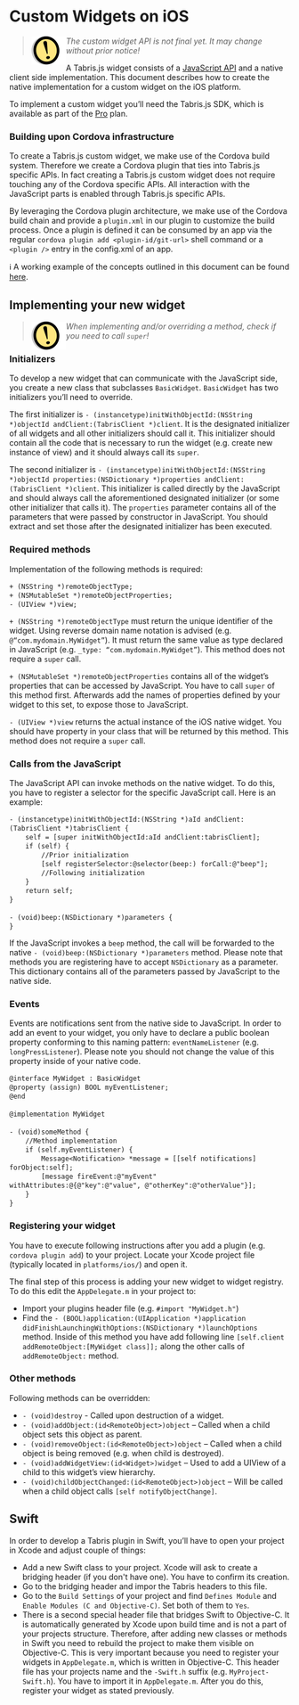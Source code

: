---
---
# Custom Widgets on iOS

> <img align="left" src="img/note.png"> <i>The custom widget API is not final yet. It may change without prior notice!</i>

A Tabris.js widget consists of a [JavaScript API](custom-widgets.md) and a native client side implementation. This document describes how to create the native implementation for a custom widget on the iOS platform.

To implement a custom widget you’ll need the Tabris.js SDK, which is available as part of the [Pro](https://tabrisjs.com/pricing/) plan.

### Building upon Cordova infrastructure

To create a Tabris.js custom widget, we make use of the Cordova build system. Therefore we create a Cordova plugin that ties into Tabris.js specific APIs. In fact creating a Tabris.js custom widget does not require touching any of the Cordova specific APIs. All interaction with the JavaScript parts is enabled through Tabris.js specific APIs.

By leveraging the Cordova plugin architecture, we make use of the Cordova build chain and provide a `plugin.xml` in our plugin to customize the build process. Once a plugin is defined it can be consumed by an app via the regular `cordova plugin add <plugin-id/git-url>` shell command or a `<plugin />` entry in the config.xml of an app.

:information_source: A working example of the concepts outlined in this document can be found [here](https://github.com/eclipsesource/tabris-maps).

## Implementing your new widget

> <img align="left" src="img/note.png"> <i>When implementing and/or overriding a method, check if you need to call `super`!</i>

### Initializers

To develop a new widget that can communicate with the JavaScript side, you create a new class that subclasses `BasicWidget`. `BasicWidget` has two initializers you’ll need to override. 

The first initializer is `- (instancetype)initWithObjectId:(NSString *)objectId andClient:(TabrisClient *)client`. It is the designated initializer of all widgets and all other initializers should call it. This initializer should contain all the code that is necessary to run the widget (e.g. create new instance of view) and it should always call its `super`. 

The second initializer is `- (instancetype)initWithObjectId:(NSString *)objectId properties:(NSDictionary *)properties andClient:(TabrisClient *)client`. This initializer is called directly by the JavaScript and should always call the aforementioned designated initializer (or some other initializer that calls it). The `properties` parameter contains all of the parameters that were passed by constructor in JavaScript. You should extract and set those after the designated initializer has been executed.

### Required methods

Implementation of the following methods is required:

```objc
+ (NSString *)remoteObjectType;
+ (NSMutableSet *)remoteObjectProperties;
- (UIView *)view;
```

`+ (NSString *)remoteObjectType` must return the unique identifier of the widget. Using reverse domain name notation is advised (e.g. `@“com.mydomain.MyWidget”`). It must return the same value as type declared in JavaScript (e.g. `_type: “com.mydomain.MyWidget”`). This method does not require a `super` call.

`+ (NSMutableSet *)remoteObjectProperties` contains all of the widget’s properties that can be accessed by JavaScript. You have to call `super` of this method first. Afterwards add the names of properties defined by your widget to this set, to expose those to JavaScript.

`- (UIView *)view` returns the actual instance of the iOS native widget. You should have property in your class that will be returned by this method. This method does not require a `super` call.

### Calls from the JavaScript

The JavaScript API can invoke methods on the native widget. To do this, you have to register a selector for the specific JavaScript call. Here is an example:

```objc
- (instancetype)initWithObjectId:(NSString *)aId andClient:(TabrisClient *)tabrisClient {
    self = [super initWithObjectId:aId andClient:tabrisClient];
    if (self) {
    	//Prior initialization
        [self registerSelector:@selector(beep:) forCall:@"beep"];
        //Following initialization
    }
    return self;
}

- (void)beep:(NSDictionary *)parameters {
}
```

If the JavaScript invokes a `beep` method, the call will be forwarded to the native `- (void)beep:(NSDictionary *)parameters` method. Please note that methods you are registering have to accept `NSDictionary` as a parameter. This dictionary contains all of the parameters passed by JavaScript to the native side.

### Events

Events are notifications sent from the native side to JavaScript. In order to add an event to your widget, you only have to declare a public boolean property conforming to this naming pattern: `eventNameListener` (e.g. `longPressListener`). Please note you should not change the value of this property inside of your native code.

```objc
@interface MyWidget : BasicWidget
@property (assign) BOOL myEventListener;
@end

@implementation MyWidget

- (void)someMethod {
	//Method implementation
	if (self.myEventListener) {
  		Message<Notification> *message = [[self notifications] forObject:self];
		[message fireEvent:@"myEvent" withAttributes:@{@"key":@"value", @"otherKey":@"otherValue"}];
	}
}
```

### Registering your widget

You have to execute following instructions after you add a plugin (e.g. `cordova plugin add`) to your project. Locate your Xcode project file (typically located in `platforms/ios/`) and open it.

The final step of this process is adding your new widget to widget registry. To do this edit the `AppDelegate.m` in your project to:

* Import your plugins header file (e.g. `#import "MyWidget.h"`) 
* Find the `- (BOOL)application:(UIApplication *)application didFinishLaunchingWithOptions:(NSDictionary *)launchOptions` method. Inside of this method you have add following line `[self.client addRemoteObject:[MyWidget class]];` along the other calls of `addRemoteObject:` method.

### Other methods

Following methods can be overridden:

* `- (void)destroy` - Called upon destruction of a widget.
* `- (void)addObject:(id<RemoteObject>)object` &ndash; Called when a child object sets this object as parent.
* `- (void)removeObject:(id<RemoteObject>)object` &ndash; Called when a child object is being removed (e.g. when child is destroyed).
* `- (void)addWidgetView:(id<Widget>)widget` &ndash; Used to add a UIView of a child to this widget’s view hierarchy.
* `- (void)childObjectChanged:(id<RemoteObject>)object` &ndash; Will be called when a child object calls `[self notifyObjectChange]`.

## Swift

In order to develop a Tabris plugin in Swift, you’ll have to open your project in Xcode and adjust couple of things:

* Add a new Swift class to your project. Xcode will ask to create a bridging header (if you don't have one). You have to confirm its creation. 
* Go to the bridging header and impor the Tabris headers to this file. 
* Go to the `Build Settings` of your project and find `Defines Module` and `Enable Modules (C and Objective-C)`. Set both of them to `Yes`. 
* There is a second special header file that bridges Swift to Objective-C. It is automatically generated by Xcode upon build time and is not a part of your projects structure. Therefore, after adding new classes or methods in Swift you need to rebuild the project to make them visible on Objective-C. This is very important because you need to register your widgets in `AppDelegate.m`, which is written in Objective-C. This header file has your projects name and the `-Swift.h` suffix (e.g. `MyProject-Swift.h`). You have to import it in `AppDelegate.m`. After you do this, register your widget as stated previously.